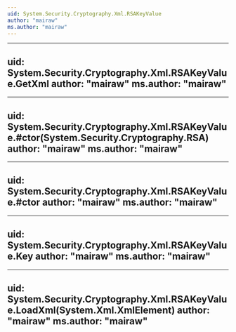 ```yaml
---
uid: System.Security.Cryptography.Xml.RSAKeyValue
author: "mairaw"
ms.author: "mairaw"
---
```


---
uid: System.Security.Cryptography.Xml.RSAKeyValue.GetXml
author: "mairaw"
ms.author: "mairaw"
---

---
uid: System.Security.Cryptography.Xml.RSAKeyValue.#ctor(System.Security.Cryptography.RSA)
author: "mairaw"
ms.author: "mairaw"
---

---
uid: System.Security.Cryptography.Xml.RSAKeyValue.#ctor
author: "mairaw"
ms.author: "mairaw"
---

---
uid: System.Security.Cryptography.Xml.RSAKeyValue.Key
author: "mairaw"
ms.author: "mairaw"
---

---
uid: System.Security.Cryptography.Xml.RSAKeyValue.LoadXml(System.Xml.XmlElement)
author: "mairaw"
ms.author: "mairaw"
---

